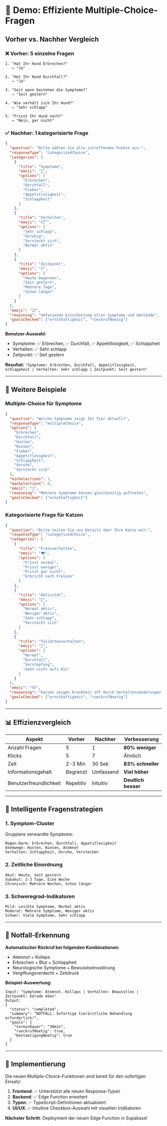 # 🎯 Demo: Effiziente Multiple-Choice-Fragen

## Vorher vs. Nachher Vergleich

### ❌ **Vorher: 5 einzelne Fragen**
```
1. "Hat Ihr Hund Erbrechen?"
   → "Ja"

2. "Hat Ihr Hund Durchfall?"
   → "Ja"

3. "Seit wann bestehen die Symptome?"
   → "Seit gestern"

4. "Wie verhält sich Ihr Hund?"
   → "Sehr schlapp"

5. "Frisst Ihr Hund noch?"
   → "Nein, gar nicht"
```

### ✅ **Nachher: 1 kategorisierte Frage**
```json
{
  "question": "Bitte wählen Sie alle zutreffenden Punkte aus:",
  "responseType": "categorizedChoice",
  "categories": [
    {
      "title": "Symptome",
      "emoji": "🤒",
      "options": [
        "Erbrechen",
        "Durchfall", 
        "Fieber",
        "Appetitlosigkeit",
        "Schlappheit"
      ]
    },
    {
      "title": "Verhalten",
      "emoji": "😴",
      "options": [
        "Sehr schlapp",
        "Unruhig",
        "Versteckt sich",
        "Normal aktiv"
      ]
    },
    {
      "title": "Zeitpunkt",
      "emoji": "⏰",
      "options": [
        "Heute begonnen",
        "Seit gestern",
        "Mehrere Tage",
        "Schon länger"
      ]
    }
  ],
  "emoji": "📋",
  "reasoning": "Umfassende Einschätzung aller Symptome und Umstände",
  "goalsChecked": ["ernsthaftigkeit", "rueckrufNoetig"]
}
```

**Benutzer-Auswahl:**
- Symptome: ✅ Erbrechen, ✅ Durchfall, ✅ Appetitlosigkeit, ✅ Schlappheit
- Verhalten: ✅ Sehr schlapp  
- Zeitpunkt: ✅ Seit gestern

**Resultat:** `"Symptome: Erbrechen, Durchfall, Appetitlosigkeit, Schlappheit | Verhalten: Sehr schlapp | Zeitpunkt: Seit gestern"`

---

## 🔄 Weitere Beispiele

### Multiple-Choice für Symptome
```json
{
  "question": "Welche Symptome zeigt Ihr Tier aktuell?",
  "responseType": "multipleChoice",
  "options": [
    "Erbrechen",
    "Durchfall",
    "Husten",
    "Niesen",
    "Fieber",
    "Appetitlosigkeit",
    "Schlappheit",
    "Unruhe",
    "Versteckt sich"
  ],
  "minSelections": 1,
  "maxSelections": 6,
  "emoji": "🤒",
  "reasoning": "Mehrere Symptome können gleichzeitig auftreten",
  "goalsChecked": ["ernsthaftigkeit"]
}
```

### Kategorisierte Frage für Katzen
```json
{
  "question": "Bitte teilen Sie uns Details über Ihre Katze mit:",
  "responseType": "categorizedChoice",
  "categories": [
    {
      "title": "Fressverhalten",
      "emoji": "🍽️",
      "options": [
        "Frisst normal",
        "Frisst weniger",
        "Frisst gar nicht",
        "Erbricht nach Fressen"
      ]
    },
    {
      "title": "Aktivität",
      "emoji": "🏃",
      "options": [
        "Normal aktiv",
        "Weniger aktiv",
        "Sehr schlapp",
        "Versteckt sich"
      ]
    },
    {
      "title": "Toilettenverhalten",
      "emoji": "🚽",
      "options": [
        "Normal",
        "Durchfall",
        "Verstopfung",
        "Geht nicht aufs Klo"
      ]
    }
  ],
  "emoji": "🐱",
  "reasoning": "Katzen zeigen Krankheit oft durch Verhaltensänderungen",
  "goalsChecked": ["ernsthaftigkeit", "rueckrufNoetig"]
}
```

---

## 📊 Effizienzvergleich

| Aspekt | Vorher | Nachher | Verbesserung |
|--------|--------|---------|-------------|
| Anzahl Fragen | 5 | 1 | **80% weniger** |
| Klicks | 5 | 7 | Ähnlich |
| Zeit | 2-3 Min | 30 Sek | **83% schneller** |
| Informationsgehalt | Begrenzt | Umfassend | **Viel höher** |
| Benutzerfreundlichkeit | Repetitiv | Intuitiv | **Deutlich besser** |

---

## 🎯 Intelligente Fragenstrategien

### 1. **Symptom-Cluster**
Gruppiere verwandte Symptome:
```
Magen-Darm: Erbrechen, Durchfall, Appetitlosigkeit
Atemwege: Husten, Niesen, Atemnot
Verhalten: Schlappheit, Unruhe, Verstecken
```

### 2. **Zeitliche Einordnung**
```
Akut: Heute, Seit gestern
Subakut: 2-3 Tage, Eine Woche
Chronisch: Mehrere Wochen, Schon länger
```

### 3. **Schweregrad-Indikatoren**
```
Mild: Leichte Symptome, Normal aktiv
Moderat: Mehrere Symptome, Weniger aktiv
Schwer: Viele Symptome, Sehr schlapp
```

---

## 🚨 Notfall-Erkennung

**Automatischer Rückruf bei folgenden Kombinationen:**
- Atemnot + Kollaps
- Erbrechen + Blut + Schlappheit
- Neurologische Symptome + Bewusstseinsstörung
- Vergiftungsverdacht + Zeitdruck

**Beispiel-Auswertung:**
```
Input: "Symptome: Atemnot, Kollaps | Verhalten: Bewusstlos | Zeitpunkt: Gerade eben"
Output: 
{
  "status": "completed",
  "summary": "NOTFALL: Sofortige tierärztliche Behandlung erforderlich!",
  "goals": {
    "terminDauer": "30min",
    "rueckrufNoetig": true,
    "bestaetigungNoetig": true
  }
}
```

---

## 🔧 Implementierung

Die neuen Multiple-Choice-Funktionen sind bereit für den sofortigen Einsatz:

1. **Frontend**: ✅ Unterstützt alle neuen Response-Typen
2. **Backend**: ✅ Edge Function erweitert
3. **Typen**: ✅ TypeScript-Definitionen aktualisiert
4. **UI/UX**: ✅ Intuitive Checkbox-Auswahl mit visuellen Indikatoren

**Nächster Schritt**: Deployment der neuen Edge Function in Supabase! 